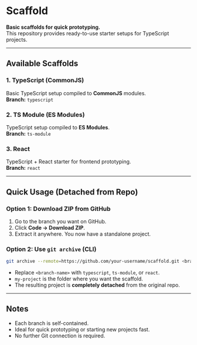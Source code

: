 # Scaffold

**Basic scaffolds for quick prototyping.**  
This repository provides ready-to-use starter setups for TypeScript projects.

---

## Available Scaffolds

### 1. TypeScript (CommonJS)
Basic TypeScript setup compiled to **CommonJS** modules.  
**Branch:** `typescript`  

### 2. TS Module (ES Modules)
TypeScript setup compiled to **ES Modules**.  
**Branch:** `ts-module`  

### 3. React
TypeScript + React starter for frontend prototyping.  
**Branch:** `react`  

---

## Quick Usage (Detached from Repo)

### Option 1: Download ZIP from GitHub
1. Go to the branch you want on GitHub.  
2. Click **Code → Download ZIP**.  
3. Extract it anywhere. You now have a standalone project.

### Option 2: Use `git archive` (CLI)
```bash
git archive --remote=https://github.com/your-username/scaffold.git <branch-name> | tar -x -C my-project
````

* Replace `<branch-name>` with `typescript`, `ts-module`, or `react`.
* `my-project` is the folder where you want the scaffold.
* The resulting project is **completely detached** from the original repo.

---

## Notes

* Each branch is self-contained.
* Ideal for quick prototyping or starting new projects fast.
* No further Git connection is required.

